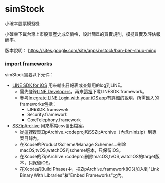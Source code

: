 # simStock
小確幸股票模擬機

小確幸下載台灣上市股票歷史成交價格，設計簡單的買賣規則，模擬買賣及評估報酬率。

版本說明： https://sites.google.com/site/appsimstock/ban-ben-shuo-ming


### import frameworks
simStock需要以下元件：
* [LINE SDK for iOS](https://github.com/archmagees/LineSDK) 用來輸出日報表或查錯用的log到LINE。
    * 需先登錄[LINE Developers](https://developers.line.me/en/)，再來[這裡](https://developers.line.me/en/docs/ios-sdk/)下載LINESDK.framework。
    * 參考[Integrate LINE Login with your iOS app](https://developers.line.me/en/docs/line-login/ios/integrate-line-login/)有詳細的說明，所需匯入的frameworks包括：
        * LINESDK.framework
        * Security.framework
        * CoreTelephony.framework
* [SSZipArchive](https://github.com/ZipArchive/ZipArchive) 用來壓縮csv匯出檔案。
    * 從[這裡](https://github.com/ZipArchive/ZipArchive)複製ZipArchive.xcodeproj和SSZipArchive（內含minizip）到專案目錄內。
    * 在Xcode的Product/Scheme/Manage Schemes...刪除macOS,tvOS,watchOS的scheme版本，只保留iOS。
    * 在Xcode的ZipArchive.xcodeproj刪除macOS,tvOS,watchOS的target版本，只保留iOS。
    * 在Xcode的Build Phases中，把ZipArchive.framework(iOS)加入到"Link Binary With Libraries"和"Embed Frameworks"之內。
